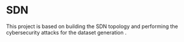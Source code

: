 # SDN
This project is based on building the SDN topology and performing the cybersecurity attacks for the dataset generation .
